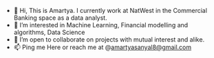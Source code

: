 - 👋 Hi, This is Amartya. I currently work at NatWest in the Commercial Banking space as a data analyst. 
- 👀 I’m interested in Machine Learning, Financial modelling and algorithms, Data Science
- 💞️ I’m open to collaborate on projects with mutual interest and alike. 
- 📫 Ping me Here or reach me at @amartyasanyal8@gmail.com

<!---
amartyasanyal12/amartyasanyal12 is a ✨ special ✨ repository because its `README.md` (this file) appears on your GitHub profile.
You can click the Preview link to take a look at your changes.
--->
